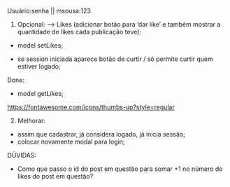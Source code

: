 Usuário:senha || msousa:123

1. Opcional:
—> Likes (adicionar botão para ‘dar like’ e também mostrar a quantidade de likes cada publicação teve):
- model setLikes;

- se session iniciada aparece botão de curtir / só permite curtir quem estiver logado;

Done: 
- model getLikes; 

https://fontawesome.com/icons/thumbs-up?style=regular


2. Melhorar:
- assim que cadastrar, já considera logado, já inicia sessão;
- colocar novamente modal para login;



DÚVIDAS:

- Como que passo o id do post em questão para somar +1 no número de likes do post em questão?